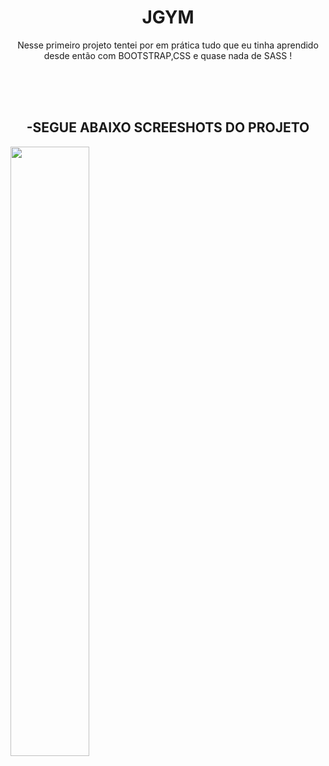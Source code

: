 <h1 align="center"> JGYM </h1> </center>
<p align="center">Nesse primeiro projeto tentei por em prática tudo que eu tinha aprendido desde então com BOOTSTRAP,CSS e quase nada de SASS ! </p>
</br>
</br>
</br>
 <h2 align="center"><b>-SEGUE ABAIXO SCREESHOTS DO PROJETO</b></h2>

<img width="50%" align="center" src= "https://user-images.githubusercontent.com/61383712/88487078-8c87c080-cf58-11ea-9014-b273a1c3cb62.png"/>
